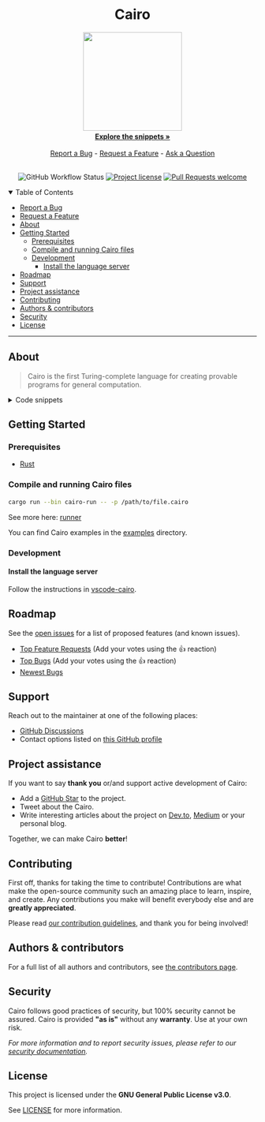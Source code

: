 <div align="center">
  <h1>Cairo</h1>
    <img src="resources/img/logo.png" height="200" width="200">
  <br />
  <a href="#about"><strong>Explore the snippets »</strong></a>
  <br />
  <br />
  <a href="https://github.com/starkware-libs/cairo/issues/new?assignees=&labels=bug&template=01_BUG_REPORT.md&title=bug%3A+">Report a Bug</a>
  -
  <a href="https://github.com/starkware-libs/cairo/issues/new?assignees=&labels=enhancement&template=02_FEATURE_REQUEST.md&title=feat%3A+">Request a Feature</a>
  -
  <a href="https://github.com/starkware-libs/cairo/discussions">Ask a Question</a>
</div>

<div align="center">
<br />

![GitHub Workflow Status](https://img.shields.io/github/workflow/status/starkware-libs/cairo/ci?style=flat-square&logo=github)
[![Project license](https://img.shields.io/github/license/starkware-libs/cairo.svg?style=flat-square)](LICENSE)
[![Pull Requests welcome](https://img.shields.io/badge/PRs-welcome-ff69b4.svg?style=flat-square)](https://github.com/starkware-libs/cairo/issues?q=is%3Aissue+is%3Aopen+label%3A%22help+wanted%22)

</div>

<details open="open">
<summary>Table of Contents</summary>

- [Report a Bug](#report-a-bug)
- [Request a Feature](#request-a-feature)
- [About](#about)
- [Getting Started](#getting-started)
  - [Prerequisites](#prerequisites)
  - [Compile and running Cairo files](#compile-and-running-cairo-files)
  - [Development](#development)
    - [Install the language server](#install-the-language-server)
- [Roadmap](#roadmap)
- [Support](#support)
- [Project assistance](#project-assistance)
- [Contributing](#contributing)
- [Authors \& contributors](#authors--contributors)
- [Security](#security)
- [License](#license)

</details>

---

## About

> Cairo is the first Turing-complete language for creating provable programs for general computation.

<details>
<summary>Code snippets</summary>
<br>

|                                 Fibonnaci                                 |                                    Enums                                    |
| :-----------------------------------------------------------------------: | :-------------------------------------------------------------------------: |
| <img src="resources/img/snippets/snippet-1.png" title="Fib" width="100%"> | <img src="resources/img/snippets/snippet-2.png" title="Enums" width="100%"> |

</details>

## Getting Started

### Prerequisites

- [Rust](https://www.rust-lang.org/tools/install)

### Compile and running Cairo files

```bash
cargo run --bin cairo-run -- -p /path/to/file.cairo
```

See more here: [runner](./crates/runner/README.md)

You can find Cairo examples in the [examples](./examples) directory.

### Development

#### Install the language server

Follow the instructions in [vscode-cairo](./vscode-cairo/README.md).

## Roadmap

See the [open issues](https://github.com/starkware-libs/cairo/issues) for a list of proposed features (and known issues).

- [Top Feature Requests](https://github.com/starkware-libs/cairo/issues?q=label%3Aenhancement+is%3Aopen+sort%3Areactions-%2B1-desc) (Add your votes using the 👍 reaction)
- [Top Bugs](https://github.com/starkware-libs/cairo/issues?q=is%3Aissue+is%3Aopen+label%3Abug+sort%3Areactions-%2B1-desc) (Add your votes using the 👍 reaction)
- [Newest Bugs](https://github.com/starkware-libs/cairo/issues?q=is%3Aopen+is%3Aissue+label%3Abug)

## Support

Reach out to the maintainer at one of the following places:

- [GitHub Discussions](https://github.com/starkware-libs/cairo/discussions)
- Contact options listed on [this GitHub profile](https://github.com/starkware-libs)

## Project assistance

If you want to say **thank you** or/and support active development of Cairo:

- Add a [GitHub Star](https://github.com/starkware-libs/cairo) to the project.
- Tweet about the Cairo.
- Write interesting articles about the project on [Dev.to](https://dev.to/), [Medium](https://medium.com/) or your personal blog.

Together, we can make Cairo **better**!

## Contributing

First off, thanks for taking the time to contribute! Contributions are what make the open-source community such an amazing place to learn, inspire, and create. Any contributions you make will benefit everybody else and are **greatly appreciated**.

Please read [our contribution guidelines](docs/CONTRIBUTING.md), and thank you for being involved!

## Authors & contributors

For a full list of all authors and contributors, see [the contributors page](https://github.com/starkware-libs/cairo/contributors).

## Security

Cairo follows good practices of security, but 100% security cannot be assured.
Cairo is provided **"as is"** without any **warranty**. Use at your own risk.

_For more information and to report security issues, please refer to our [security documentation](docs/SECURITY.md)._

## License

This project is licensed under the **GNU General Public License v3.0**.

See [LICENSE](LICENSE) for more information.
